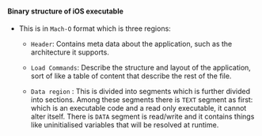 #### Binary structure of iOS executable
- This is in `Mach-O` format which is three regions: 
   - `Header`: Contains meta data about the application, such as the architecture it supports. 

   - `Load Commands`: Describe the structure and layout of the application, sort of like a table of content that describe the rest of the file.

   - `Data region` : This is divided into segments which is further divided into sections. Among these segments there is `TEXT` segment as first: which is an executable code and a read only executable, it cannot alter itself. There is `DATA` segment is read/write and it contains things like uninitialised variables that will be resolved at runtime.